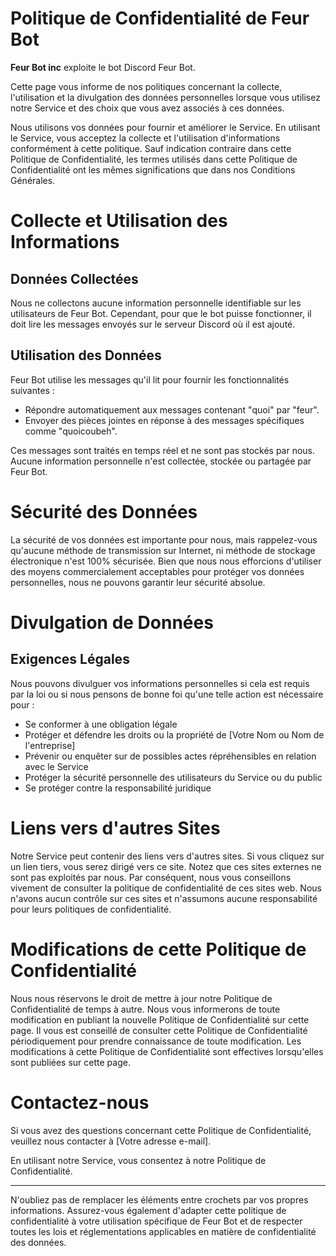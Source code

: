 
# Politique de Confidentialité de Feur Bot


__Feur Bot inc__ exploite le bot Discord Feur Bot.

Cette page vous informe de nos politiques concernant la collecte, l'utilisation et la divulgation des données personnelles lorsque vous utilisez notre Service et des choix que vous avez associés à ces données. 

Nous utilisons vos données pour fournir et améliorer le Service. En utilisant le Service, vous acceptez la collecte et l'utilisation d'informations conformément à cette politique. Sauf indication contraire dans cette Politique de Confidentialité, les termes utilisés dans cette Politique de Confidentialité ont les mêmes significations que dans nos Conditions Générales.

# Collecte et Utilisation des Informations

## Données Collectées

Nous ne collectons aucune information personnelle identifiable sur les utilisateurs de Feur Bot. Cependant, pour que le bot puisse fonctionner, il doit lire les messages envoyés sur le serveur Discord où il est ajouté.

## Utilisation des Données

Feur Bot utilise les messages qu'il lit pour fournir les fonctionnalités suivantes :
- Répondre automatiquement aux messages contenant "quoi" par "feur".
- Envoyer des pièces jointes en réponse à des messages spécifiques comme "quoicoubeh".

Ces messages sont traités en temps réel et ne sont pas stockés par nous. Aucune information personnelle n'est collectée, stockée ou partagée par Feur Bot.

# Sécurité des Données

La sécurité de vos données est importante pour nous, mais rappelez-vous qu'aucune méthode de transmission sur Internet, ni méthode de stockage électronique n'est 100% sécurisée. Bien que nous nous efforcions d'utiliser des moyens commercialement acceptables pour protéger vos données personnelles, nous ne pouvons garantir leur sécurité absolue.

# Divulgation de Données

## Exigences Légales

Nous pouvons divulguer vos informations personnelles si cela est requis par la loi ou si nous pensons de bonne foi qu'une telle action est nécessaire pour :
- Se conformer à une obligation légale
- Protéger et défendre les droits ou la propriété de [Votre Nom ou Nom de l'entreprise]
- Prévenir ou enquêter sur de possibles actes répréhensibles en relation avec le Service
- Protéger la sécurité personnelle des utilisateurs du Service ou du public
- Se protéger contre la responsabilité juridique

# Liens vers d'autres Sites

Notre Service peut contenir des liens vers d'autres sites. Si vous cliquez sur un lien tiers, vous serez dirigé vers ce site. Notez que ces sites externes ne sont pas exploités par nous. Par conséquent, nous vous conseillons vivement de consulter la politique de confidentialité de ces sites web. Nous n'avons aucun contrôle sur ces sites et n'assumons aucune responsabilité pour leurs politiques de confidentialité.

# Modifications de cette Politique de Confidentialité

Nous nous réservons le droit de mettre à jour notre Politique de Confidentialité de temps à autre. Nous vous informerons de toute modification en publiant la nouvelle Politique de Confidentialité sur cette page. Il vous est conseillé de consulter cette Politique de Confidentialité périodiquement pour prendre connaissance de toute modification. Les modifications à cette Politique de Confidentialité sont effectives lorsqu'elles sont publiées sur cette page.

# Contactez-nous

Si vous avez des questions concernant cette Politique de Confidentialité, veuillez nous contacter à [Votre adresse e-mail].

En utilisant notre Service, vous consentez à notre Politique de Confidentialité.

---

N'oubliez pas de remplacer les éléments entre crochets par vos propres informations. Assurez-vous également d'adapter cette politique de confidentialité à votre utilisation spécifique de Feur Bot et de respecter toutes les lois et réglementations applicables en matière de confidentialité des données.
